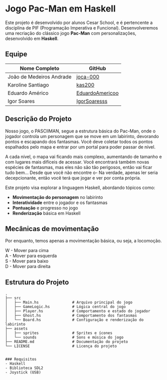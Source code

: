 # Jogo Pac-Man em Haskell

Este projeto é desenvolvido por alunos Cesar School, e é pertencente a disciplina de PIF (Programação Imperativa e Funcional). Desenvolveremos uma recriação do clássico jogo **Pac-Man** com personalizações, desenvolvido em **Haskell**.

## Equipe

| Nome Completo           | GitHub                  |
|-------------------------|-------------------------|
| João de Medeiros Andrade| [joca-000](https://github.com/joca-000) |
| Karoline Santiago       | [kas200](https://github.com/kas200)     |
| Eduardo Américo         | [EduardoAmericoo](https://github.com/EduardoAmericoo) |
| Igor Soares             | [IgorSoaresss](https://github.com/IgorSoaresss) |

## Descrição do Projeto

Nosso jogo, o PASCIIMAN, segue a estrutura básica do Pac-Man, onde o jogador controla um personagem que se move em um labirinto, devorando pontos e escapando dos fantasmas. Você deve coletar todos os pontos espalhados pelo mapa e entrar por um portal para poder passar de nível.

A cada nível, o mapa vai ficando mais complexo, aumentando de tamanho e com lugares mais difíceis de acessar. Você encontrará também novas espécies de fantasmas, mas eles não são tão perigosos, então vai ficar tudo bem... Desde que você não encontre o- Na verdade, apenas ler seria decepcionante, então você terá que jogar e ver por conta própria. 

Este projeto visa explorar a linguagem Haskell, abordando tópicos como:

- **Movimentação do personagem** no labirinto
- **Interatividade** entre o jogador e os fantasmas
- **Pontuação** e progresso no jogo
- **Renderização** básica em Haskell

## Mecânicas de movimentação

Por enquanto, temos apenas a movimentação básica, ou seja, a locomoção.

W - Mover para cima  
A - Mover para esquerda  
S - Mover para baixo  
D - Mover para direita  

## Estrutura do Projeto

```plaintext
.
├── src
│   ├── Main.hs               # Arquivo principal do jogo
│   ├── GameLogic.hs          # Lógica central do jogo
│   ├── Player.hs             # Comportamento e estado do jogador
│   ├── Ghost.hs              # Comportamento dos fantasmas
│   └── Board.hs              # Configuração e renderização do labirinto
├── assets
│   ├── sprites               # Sprites e ícones
│   └── sounds                # Sons e música do jogo
├── README.md                 # Documentação do projeto
└── LICENSE                   # Licença do projeto


### Requisitos
- Haskell 
- Biblioteca SDL2
- Joystick (USB)
